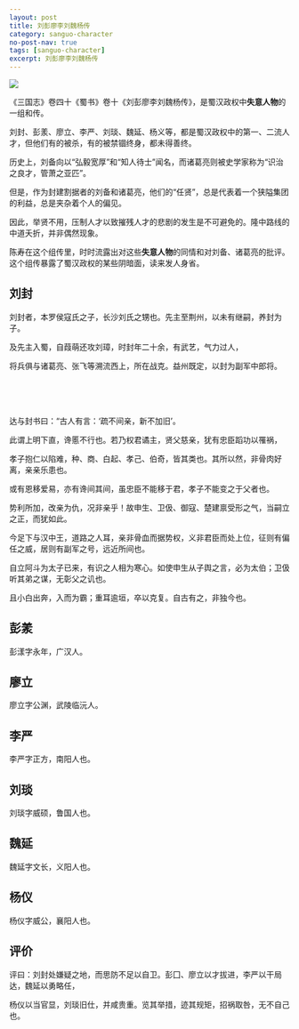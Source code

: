 ```yaml
---
layout: post
title: 刘彭廖李刘魏杨传
category: sanguo-character
no-post-nav: true
tags: [sanguo-character]
excerpt: 刘彭廖李刘魏杨传
---
```


![](https://bkimg.cdn.bcebos.com/pic/58ee3d6d55fbb2fb3e65d9cb4a4a20a44723dc99?x-bce-process=image/watermark,image_d2F0ZXIvYmFpa2U5Mg==,g_7,xp_5,yp_5) 

《三国志》卷四十《蜀书》卷十《刘彭廖李刘魏杨传》，是蜀汉政权中**失意人物**的一组和传。

刘封、彭羕、廖立、李严、刘琰、魏延、杨义等，都是蜀汉政权中的第一、二流人才，但他们有的被杀，有的被禁锢终身，都未得善终。

历史上，刘备向以“弘毅宽厚”和“知人待士”闻名，而诸葛亮则被史学家称为“识治之良才，管萧之亚匹”。

但是，作为封建割据者的刘备和诸葛亮，他们的“任贤”，总是代表着一个狭隘集团的利益，总是夹杂着个人的偏见。

因此，举贤不用，压制人才以致摧残人才的悲剧的发生是不可避免的。隆中路线的中道夭折，并非偶然现象。

陈寿在这个组传里，时时流露出对这些**失意人物**的同情和对刘备、诸葛亮的批评。这个组传暴露了蜀汉政权的某些阴暗面，读来发人身省。

## 刘封

刘封者，本罗侯寇氏之子，长沙刘氏之甥也。先主至荆州，以未有继嗣，养封为子。

及先主入蜀，自葭萌还攻刘璋，时封年二十余，有武艺，气力过人，

将兵俱与诸葛亮、张飞等溯流西上，所在战克。益州既定，以封为副军中郎将。

<br/>
<br/>
<br/>

达与封书曰：“古人有言：‘疏不间亲，新不加旧’。

此谓上明下直，谗慝不行也。若乃权君谲主，贤父慈亲，犹有忠臣蹈功以罹祸，

孝子抱仁以陷难，种、商、白起、孝己、伯奇，皆其类也。其所以然，非骨肉好离，亲亲乐患也。

或有恩移爱易，亦有谗间其间，虽忠臣不能移于君，孝子不能变之于父者也。

势利所加，改亲为仇，况非亲乎！故申生、卫伋、御寇、楚建禀受形之气，当嗣立之正，而犹如此。

今足下与汉中王，道路之人耳，亲非骨血而据势权，义非君臣而处上位，征则有偏任之威，居则有副军之号，远近所间也。

自立阿斗为太子已来，有识之人相为寒心。如使申生从子舆之言，必为太伯；卫伋听其弟之谋，无彰父之讥也。

且小白出奔，入而为霸；重耳逾垣，卒以克复。自古有之，非独今也。

## 彭羕

彭漾字永年，广汉人。

## 廖立

廖立字公渊，武陵临沅人。

## 李严

李严字正方，南阳人也。

## 刘琰

刘琰字威硕，鲁国人也。

## 魏延

魏延字文长，义阳人也。

## 杨仪

杨仪字威公，襄阳人也。

## 评价

评曰：刘封处嫌疑之地，而思防不足以自卫。彭囗、廖立以才拔进，李严以干局达，魏延以勇略任，

杨仪以当官显，刘琰旧仕，并咸贵重。览其举措，迹其规矩，招祸取咎，无不自己也。